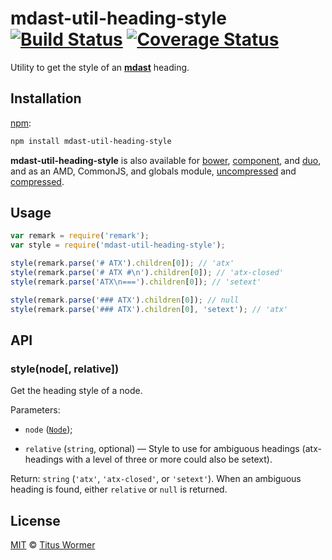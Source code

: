 # mdast-util-heading-style [![Build Status](https://img.shields.io/travis/wooorm/mdast-util-heading-style.svg)](https://travis-ci.org/wooorm/mdast-util-heading-style) [![Coverage Status](https://img.shields.io/codecov/c/github/wooorm/mdast-util-heading-style.svg)](https://codecov.io/github/wooorm/mdast-util-heading-style)

Utility to get the style of an [**mdast**](https://github.com/wooorm/mdast)
heading.

## Installation

[npm](https://docs.npmjs.com/cli/install):

```bash
npm install mdast-util-heading-style
```

**mdast-util-heading-style** is also available for [bower](http://bower.io/#install-packages),
[component](https://github.com/componentjs/component), and
[duo](http://duojs.org/#getting-started), and as an AMD, CommonJS, and globals
module, [uncompressed](mdast-util-heading-style.js) and
[compressed](mdast-util-heading-style.min.js).

## Usage

```js
var remark = require('remark');
var style = require('mdast-util-heading-style');

style(remark.parse('# ATX').children[0]); // 'atx'
style(remark.parse('# ATX #\n').children[0]); // 'atx-closed'
style(remark.parse('ATX\n===').children[0]); // 'setext'

style(remark.parse('### ATX').children[0]); // null
style(remark.parse('### ATX').children[0], 'setext'); // 'atx'
```

## API

### style(node\[, relative])

Get the heading style of a node.

Parameters:

*   `node` ([`Node`](https://github.com/wooorm/mdast/blob/master/doc/nodes.md));

*   `relative` (`string`, optional) — Style to use for ambiguous headings
    (atx-headings with a level of three or more could also be setext).

Return: `string` (`'atx'`, `'atx-closed'`, or `'setext'`). When an ambiguous
heading is found, either `relative` or `null` is returned.

## License

[MIT](LICENSE) © [Titus Wormer](http://wooorm.com)
